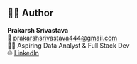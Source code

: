 ## 🙋‍♂️ Author

**Prakarsh Srivastava**  
📧 prakarshsrivastava444@gmail.com  
👨‍💻 Aspiring Data Analyst & Full Stack Dev  
🌐 [LinkedIn](https://www.linkedin.com/in/prakarsh-srivastava-66b38a31b/)  

